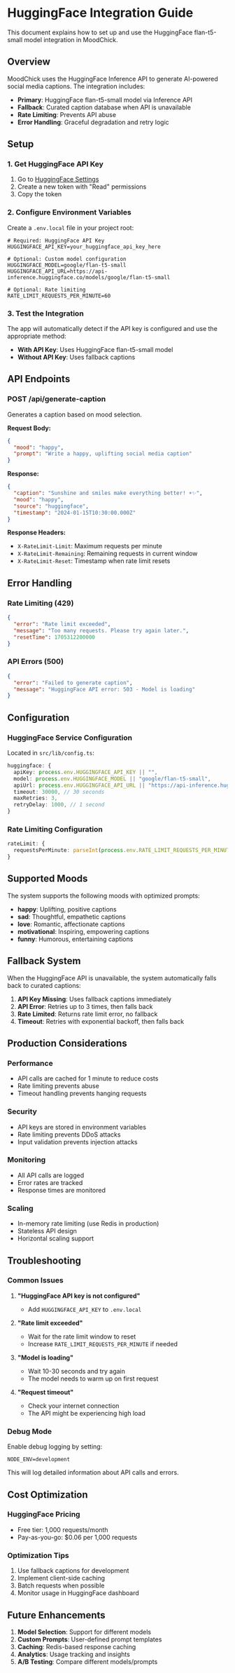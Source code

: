 # HuggingFace Integration Guide

This document explains how to set up and use the HuggingFace flan-t5-small model integration in MoodChick.

## Overview

MoodChick uses the HuggingFace Inference API to generate AI-powered social media captions. The integration includes:

- **Primary**: HuggingFace flan-t5-small model via Inference API
- **Fallback**: Curated caption database when API is unavailable
- **Rate Limiting**: Prevents API abuse
- **Error Handling**: Graceful degradation and retry logic

## Setup

### 1. Get HuggingFace API Key

1. Go to [HuggingFace Settings](https://huggingface.co/settings/tokens)
2. Create a new token with "Read" permissions
3. Copy the token

### 2. Configure Environment Variables

Create a `.env.local` file in your project root:

```env
# Required: HuggingFace API Key
HUGGINGFACE_API_KEY=your_huggingface_api_key_here

# Optional: Custom model configuration
HUGGINGFACE_MODEL=google/flan-t5-small
HUGGINGFACE_API_URL=https://api-inference.huggingface.co/models/google/flan-t5-small

# Optional: Rate limiting
RATE_LIMIT_REQUESTS_PER_MINUTE=60
```

### 3. Test the Integration

The app will automatically detect if the API key is configured and use the appropriate method:

- **With API Key**: Uses HuggingFace flan-t5-small model
- **Without API Key**: Uses fallback captions

## API Endpoints

### POST /api/generate-caption

Generates a caption based on mood selection.

**Request Body:**
```json
{
  "mood": "happy",
  "prompt": "Write a happy, uplifting social media caption"
}
```

**Response:**
```json
{
  "caption": "Sunshine and smiles make everything better! ☀️✨",
  "mood": "happy",
  "source": "huggingface",
  "timestamp": "2024-01-15T10:30:00.000Z"
}
```

**Response Headers:**
- `X-RateLimit-Limit`: Maximum requests per minute
- `X-RateLimit-Remaining`: Remaining requests in current window
- `X-RateLimit-Reset`: Timestamp when rate limit resets

## Error Handling

### Rate Limiting (429)
```json
{
  "error": "Rate limit exceeded",
  "message": "Too many requests. Please try again later.",
  "resetTime": 1705312200000
}
```

### API Errors (500)
```json
{
  "error": "Failed to generate caption",
  "message": "HuggingFace API error: 503 - Model is loading"
}
```

## Configuration

### HuggingFace Service Configuration

Located in `src/lib/config.ts`:

```typescript
huggingface: {
  apiKey: process.env.HUGGINGFACE_API_KEY || "",
  model: process.env.HUGGINGFACE_MODEL || "google/flan-t5-small",
  apiUrl: process.env.HUGGINGFACE_API_URL || "https://api-inference.huggingface.co/models/google/flan-t5-small",
  timeout: 30000, // 30 seconds
  maxRetries: 3,
  retryDelay: 1000, // 1 second
}
```

### Rate Limiting Configuration

```typescript
rateLimit: {
  requestsPerMinute: parseInt(process.env.RATE_LIMIT_REQUESTS_PER_MINUTE || "60"),
}
```

## Supported Moods

The system supports the following moods with optimized prompts:

- **happy**: Uplifting, positive captions
- **sad**: Thoughtful, empathetic captions
- **love**: Romantic, affectionate captions
- **motivational**: Inspiring, empowering captions
- **funny**: Humorous, entertaining captions

## Fallback System

When the HuggingFace API is unavailable, the system automatically falls back to curated captions:

1. **API Key Missing**: Uses fallback captions immediately
2. **API Error**: Retries up to 3 times, then falls back
3. **Rate Limited**: Returns rate limit error, no fallback
4. **Timeout**: Retries with exponential backoff, then falls back

## Production Considerations

### Performance
- API calls are cached for 1 minute to reduce costs
- Rate limiting prevents abuse
- Timeout handling prevents hanging requests

### Security
- API keys are stored in environment variables
- Rate limiting prevents DDoS attacks
- Input validation prevents injection attacks

### Monitoring
- All API calls are logged
- Error rates are tracked
- Response times are monitored

### Scaling
- In-memory rate limiting (use Redis in production)
- Stateless API design
- Horizontal scaling support

## Troubleshooting

### Common Issues

1. **"HuggingFace API key is not configured"**
   - Add `HUGGINGFACE_API_KEY` to `.env.local`

2. **"Rate limit exceeded"**
   - Wait for the rate limit window to reset
   - Increase `RATE_LIMIT_REQUESTS_PER_MINUTE` if needed

3. **"Model is loading"**
   - Wait 10-30 seconds and try again
   - The model needs to warm up on first request

4. **"Request timeout"**
   - Check your internet connection
   - The API might be experiencing high load

### Debug Mode

Enable debug logging by setting:
```env
NODE_ENV=development
```

This will log detailed information about API calls and errors.

## Cost Optimization

### HuggingFace Pricing
- Free tier: 1,000 requests/month
- Pay-as-you-go: $0.06 per 1,000 requests

### Optimization Tips
1. Use fallback captions for development
2. Implement client-side caching
3. Batch requests when possible
4. Monitor usage in HuggingFace dashboard

## Future Enhancements

1. **Model Selection**: Support for different models
2. **Custom Prompts**: User-defined prompt templates
3. **Caching**: Redis-based response caching
4. **Analytics**: Usage tracking and insights
5. **A/B Testing**: Compare different models/prompts
